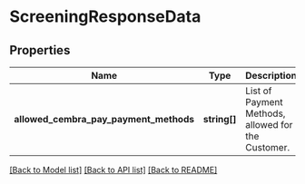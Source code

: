 # ScreeningResponseData

## Properties
Name | Type | Description | Notes
------------ | ------------- | ------------- | -------------
**allowed_cembra_pay_payment_methods** | **string[]** | List of Payment Methods, allowed for the Customer. | [optional] 

[[Back to Model list]](../../README.md#documentation-for-models) [[Back to API list]](../../README.md#documentation-for-api-endpoints) [[Back to README]](../../README.md)


